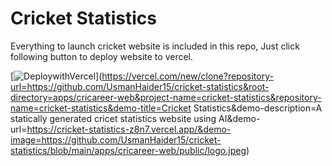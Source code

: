 # Cricket Statistics

Everything to launch cricket website is included in this repo, Just click following button to deploy
website to vercel.

[![DeploywithVercel](https://vercel.com/button)](https://vercel.com/new/clone?repository-url=https://github.com/UsmanHaider15/cricket-statistics&root-directory=apps/cricareer-web&project-name=cricket-statistics&repository-name=cricket-statistics&demo-title=Cricket Statistics&demo-description=A statically generated cricet statistics website using AI&demo-url=https://cricket-statistics-z8n7.vercel.app/&demo-image=https://github.com/UsmanHaider15/cricket-statistics/blob/main/apps/cricareer-web/public/logo.jpeg)
